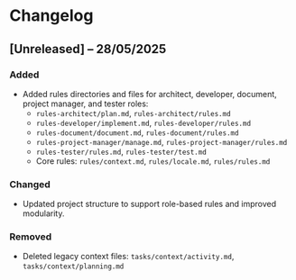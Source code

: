 # Changelog

## [Unreleased] – 28/05/2025

### Added

- Added rules directories and files for architect, developer, document, project manager, and tester roles:
  - `rules-architect/plan.md`, `rules-architect/rules.md`
  - `rules-developer/implement.md`, `rules-developer/rules.md`
  - `rules-document/document.md`, `rules-document/rules.md`
  - `rules-project-manager/manage.md`, `rules-project-manager/rules.md`
  - `rules-tester/rules.md`, `rules-tester/test.md`
  - Core rules: `rules/context.md`, `rules/locale.md`, `rules/rules.md`

### Changed

- Updated project structure to support role-based rules and improved modularity.

### Removed

- Deleted legacy context files: `tasks/context/activity.md`, `tasks/context/planning.md`
